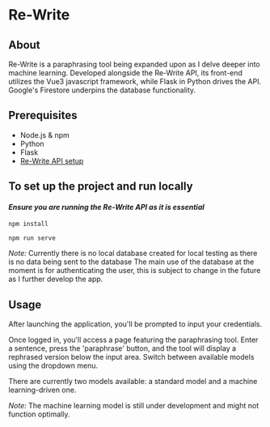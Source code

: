 # Re-Write

## About

Re-Write is a paraphrasing tool being expanded upon as I delve deeper into machine learning. Developed alongside the Re-Write API, its front-end utilizes the Vue3 javascript framework, while Flask in Python drives the API. Google's Firestore underpins the database functionality.

## Prerequisites

- Node.js & npm
- Python
- Flask
- [Re-Write API setup](https://github.com/DylanHourigan/re_write_api#setup)

## To set up the project and run locally

#### *__Ensure you are running the Re-Write API as it is essential__*

```
npm install

npm run serve
```

*Note:* Currently there is no local database created for local testing as there is no data being sent to the database
The main use of the database at the moment is for authenticating the user, this is subject to change in the future as I further develop the app.

## Usage
After launching the application, you'll be prompted to input your credentials.

Once logged in, you'll access a page featuring the paraphrasing tool. Enter a sentence, press the 'paraphrase' button, and the tool will display a rephrased version below the input area. Switch between available models using the dropdown menu.

There are currently two models available: a standard model and a machine learning-driven one.

*Note:* The machine learning model is still under development and might not function optimally.
